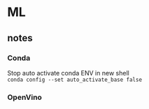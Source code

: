 # ML

## notes

### Conda

Stop auto activate conda ENV in new shell  
`conda config --set auto_activate_base false`

### OpenVino
